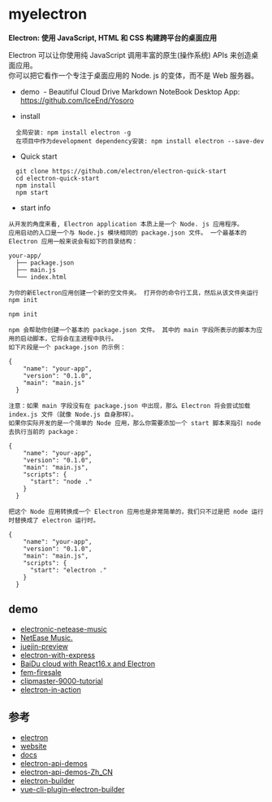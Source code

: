 # myelectron

**Electron: 使用 JavaScript, HTML 和 CSS 构建跨平台的桌面应用**
 
 Electron 可以让你使用纯 JavaScript 调用丰富的原生(操作系统) APIs 来创造桌面应用。   
 你可以把它看作一个专注于桌面应用的 Node. js 的变体，而不是 Web 服务器。
 
- demo
  - Beautiful Cloud Drive Markdown NoteBook Desktop App: https://github.com/IceEnd/Yosoro


- install
```
  全局安装: npm install electron -g
  在项目中作为development dependency安装: npm install electron --save-dev
```

- Quick start
```
  git clone https://github.com/electron/electron-quick-start
  cd electron-quick-start
  npm install
  npm start
```

* start info
```
从开发的角度来看, Electron application 本质上是一个 Node. js 应用程序。 
应用启动的入口是一个与 Node.js 模块相同的 package.json 文件。 一个最基本的 Electron 应用一般来说会有如下的目录结构：

your-app/
  ├── package.json
  ├── main.js
  └── index.html

为你的新Electron应用创建一个新的空文件夹。 打开你的命令行工具，然后从该文件夹运行npm init

npm init

npm 会帮助你创建一个基本的 package.json 文件。 其中的 main 字段所表示的脚本为应用的启动脚本，它将会在主进程中执行。
如下片段是一个 package.json 的示例：

{
    "name": "your-app",
    "version": "0.1.0",
    "main": "main.js"
  }

注意：如果 main 字段没有在 package.json 中出现，那么 Electron 将会尝试加载 index.js 文件（就像 Node.js 自身那样）。
如果你实际开发的是一个简单的 Node 应用，那么你需要添加一个 start 脚本来指引 node 去执行当前的 package：

{
    "name": "your-app",
    "version": "0.1.0",
    "main": "main.js",
    "scripts": {
      "start": "node ."
    }
  }

把这个 Node 应用转换成一个 Electron 应用也是非常简单的，我们只不过是把 node 运行时替换成了 electron 运行时。

{
    "name": "your-app",
    "version": "0.1.0",
    "main": "main.js",
    "scripts": {
      "start": "electron ."
    }
  }
```


## demo

- [electronic-netease-music](https://github.com/Tinysymphony/electronic-netease-music)
- [NetEase Music.](https://github.com/kyicy/Griever)
- [juejin-preview](https://github.com/feng-fu/electron-ipc-demo)
- [electron-with-express](https://github.com/frankhale/electron-with-express)
- [BaiDu cloud with React16.x and Electron](https://github.com/zedwang/electron-bdcloud/tree/dev)
- [fem-firesale](https://github.com/stevekinney/fem-firesale)
- [clipmaster-9000-tutorial](https://github.com/stevekinney/clipmaster-9000-tutorial)
- [electron-in-action](https://github.com/electron-in-action)


## 参考
- [ electron ](https://github.com/electron)
- [ website ](https://electronjs.org)
- [ docs ](https://electronjs.org/docs/tutorial/first-app)
- [ electron-api-demos ](https://github.com/electron/electron-api-demos)
- [ electron-api-demos-Zh_CN ](https://github.com/demopark/electron-api-demos-Zh_CN)
- [ electron-builder ](https://github.com/electron-userland/electron-builder)
- [ vue-cli-plugin-electron-builder ](https://nklayman.github.io/vue-cli-plugin-electron-builder/)
